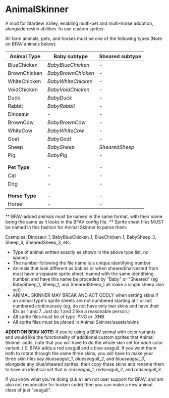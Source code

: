 # AnimalSkinner
A mod for Stardew Valley, enabling multi-pet and multi-horse adoption, alongside reskin abilities
To use custom sprites:

All farm animals, pets, and horses must be one of the following types (Note on BFAV animals below):

| **Animal Type** | **Baby subtype** | **Sheared subtype**|
|---|---|---|
| BlueChicken | *BabyBlueChicken* | - |
| BrownChicken | *BabyBrownChicken* | - |
| WhiteChicken | *BabyWhiteChicken* | - |
| VoidChicken | *BabyVoidChicken* | - |
| Duck | *BabyDuck* | - |
| Rabbit | *BabyRabbit* | - |
| Dinosaur | - | - |
| BrownCow | *BabyBrownCow* | - |
| WhiteCow | *BabyWhiteCow* | - |
| Goat | *BabyGoat* | - |
| Sheep | *BabySheep* | *ShearedSheep* |
| Pig | *BabyPig* | - |
| | | |
| | | |
| **Pet Type**| - | - |
| Cat | - | - |
| Dog | - | - |
| | | |
| | | |
| **Horse Type** | - | - |
| Horse | - | - |

** BFAV-added animals must be named in the same format, with their name being the same as it looks in the BFAV config file.
** Sprite sheet files MUST be named in this fashion for Animal Skinner to parse them:

Examples: Dinosaur_1, BabyBlueChicken_1, BlueChicken_1, BabySheep_3, Sheep_3, ShearedSheep_3, etc.

* Type of animal written exactly as shown in the above type list, no spaces
*  The number following the file name is a unique identifying number
*  Animals that look different as babies or when sheared/harvested from must have a separate sprite sheet, named with the same identifying number, and have this name be proceded by "Baby" or "Sheared" (eg BabySheep_1, Sheep_1, and ShearedSheep_1 all make a single sheep skin set)
* ANIMAL SKINNER MAY BREAK AND ACT ODDLY when setting skins if an animal type's sprite sheets are not numbered starting at 1 or not numbered continuously
(eg, do not have only two skins and have their IDs as 1 and 7. Just do 1 and 2 like a reasonable person.)
* All sprite files must be of type .PNG or .XNB
* All sprite files must be placed in Animal Skinner/assets/skins


**ADDITION BFAV NOTE:**
If you're using a BFAV animal with color variants and would like the functionality of additional custom sprites that Animal Skinner adds, note that you will have to do the whole skin set for *each* color variant.
I.E. BFAV adds a red seagull and a blue seagull. If you want them both to rotate through the same three skins, you will have to make your three skin files say *blueseagull_1*, *blueseagull_2*, and *blueseagull_3*, alongside any blue/sheared sprites, then copy these skins and rename them to have an identical set that is *redseagull_1*, *redseagull_2*, and *redseagull_3*.

If you know what you're doing (a.k.a I am not user support for BFAV, and am also not responsible for broken code) then you can make a new animal class of just "seagull".
